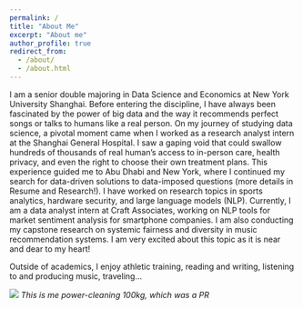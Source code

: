 ```yaml
---
permalink: /
title: "About Me"
excerpt: "About me"
author_profile: true
redirect_from: 
  - /about/
  - /about.html
---
```




I am a senior double majoring in Data Science and Economics at New York University Shanghai. Before entering the discipline, I have always been fascinated by the power of big data and the way it recommends perfect songs or talks to humans like a real person. On my journey of studying data science, a pivotal moment came when I worked as a research analyst intern at the Shanghai General Hospital. I saw a gaping void that could swallow hundreds of thousands of real human’s access to in-person care, health privacy, and even the right to choose their own treatment plans. This experience guided me to Abu Dhabi and New York, where I continued my search for data-driven solutions to data-imposed questions (more details in Resume and Research!). I have worked on research topics in sports analytics, hardware security, and large language models (NLP). Currently, I am a data analyst intern at Craft Associates, working on NLP tools for market sentiment analysis for smartphone companies. I am also conducting my capstone research on systemic fairness and diversity in music recommendation systems. I am very excited about this topic as it is near and dear to my heart!

Outside of academics, I enjoy athletic training, reading and writing, listening to and producing music, traveling… 

![](/images/power100.gif)
*This is me power-cleaning 100kg, which was a PR*



